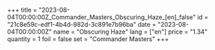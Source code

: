 +++
title = "2023-08-04T00:00:00Z_Commander_Masters_Obscuring_Haze_[en]_false"
id = "21c8e59c-edf1-4b4d-982d-3c891e7b96ba"
date = "2023-08-04T00:00:00Z"
name = "Obscuring Haze"
lang = ["en"]
price = "1.34"
quantity = 1
foil = false
set = "Commander Masters"
+++
